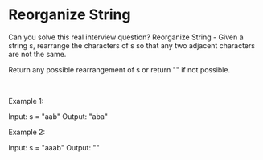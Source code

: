 # Reorganize String

Can you solve this real interview question? Reorganize String - Given a string s, rearrange the characters of s so that any two adjacent characters are not the same.

Return any possible rearrangement of s or return "" if not possible.

 

Example 1:

Input: s = "aab"
Output: "aba"


Example 2:

Input: s = "aaab"
Output: ""